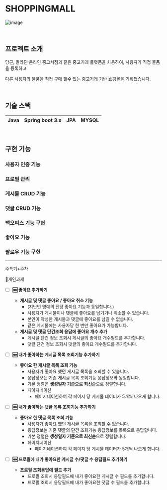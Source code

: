 # SHOPPINGMALL

<p align="center">

![image](https://github.com/backendINFJ/shoppingmall/assets/163832566/30653d69-2d9a-4e40-b457-a6d88188bea8)


  <br>
</p>


## 프로젝트 소개

<p align="justify">



당근, 알라딘 온라인 중고서점과 같은 중고거래 플랫폼을 차용하여, 사용자가 직접 물품을 등록하고

다른 사용자의 물품을 직접 구매 할수 있는 중고거래 기반 쇼핑몰을 기획했습니다.
</p>

<p align="center">

</p>

<br>

## 기술 스택

| Java | Spring boot 3.x |  JPA   |  MYSQL   |
| :--------: | :--------: | :------: | :-----: |


<br>

## 구현 기능

### 사용자 인증 기능

### 프로필 관리

### 게시물 CRUD 기능

### 댓글 CRUD 기능

### 백오피스 기능 구현

### 좋아요 기능

### 팔로우 기능 구현

-------

주특기+주차

📌개인과제 

- [ ]  **🆕 좋아요 추가하기**
    - **게시글 및 댓글 좋아요 / 좋아요 취소 기능**
        - (지난번 명예의 전당 좋아요 기능과 동일합니다.)
        - 사용자가 게시물이나 댓글에 좋아요를 남기거나 취소할 수 있습니다.
        - 본인이 작성한 게시물과 댓글에 좋아요를 남길 수 없습니다.
        - 같은 게시물에는 사용자당 한 번만 좋아요가 가능합니다.
    - **게시글 및 댓글 단건조회 응답에 좋아요 개수 추가**
        - 게시글 단건 정보 조회시 게시글의 좋아요 개수필드를 추가합니다.
        - 댓글 단건 정보 조회시 댓글의 좋아요 개수필드를 추가합니다.
    
- [ ]  **🆕 내가 좋아하는 게시글 목록 조회기능 추가하기**
    - **좋아요 한 게시글 목록 조회 기능**
        - 사용자가 좋아요 했던 게시글 목록을 조회할 수 있습니다.
        - 응답정보는 기존 게시글 목록 조회기능 응답정보와 동일합니다.
        - 기본 정렬은 **생성일자 기준으로 최신순**으로 정렬합니다.
        - 페이지네이션
            - 페이지네이션하여 각 페이지 당 게시물 데이터가 5개씩 나오게 합니다.
    
- [ ]  **🆕 내가 좋아하는 댓글 목록 조회기능 추가하기**
    - **좋아요 한 댓글 목록 조회 기능**
        - 사용자가 좋아요 했던 게시글 목록을 조회할 수 있습니다.
        - 응답정보는 기존 댓글의 단건 조회기능 응답정보를 목록으로 응답합니다.
        - 기본 정렬은 **생성일자 기준으로 최신순**으로 정렬합니다.
        - 페이지네이션
            - 페이지네이션하여 각 페이지 당 게시물 데이터가 5개씩 나오게 합니다.
    
- [ ]  **🆕 프로필에 내가 좋아요한 게시글 수/댓글 수 응답필드 추가하기**
    - **프로필 조회응답에 필드 추가**
        - 프로필 조회시 응답필드에 내가 좋아요한 게시글 수 필드를 추가합니다.
        - 프로필 조회시 응답필드에 내가 좋아요한 댓글 수 필드를 추가합니다.

